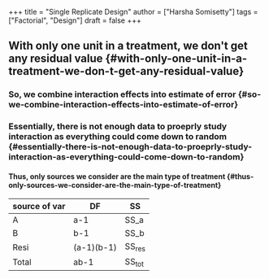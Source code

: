 +++
title = "Single Replicate Design"
author = ["Harsha Somisetty"]
tags = ["Factorial", "Design"]
draft = false
+++

## With only one unit in a treatment, we don't get any residual value {#with-only-one-unit-in-a-treatment-we-don-t-get-any-residual-value}


### So, we combine interaction effects into estimate of error {#so-we-combine-interaction-effects-into-estimate-of-error}


### Essentially, there is not enough data to proeprly study interaction as everything could come down to random {#essentially-there-is-not-enough-data-to-proeprly-study-interaction-as-everything-could-come-down-to-random}


#### Thus, only sources we consider are the main type of treatment {#thus-only-sources-we-consider-are-the-main-type-of-treatment}

| source of var | DF         | SS               |
|---------------|------------|------------------|
| A             | a-1        | SS_a             |
| B             | b-1        | SS_b             |
| Resi          | (a-1)(b-1) | SS<sub>res</sub> |
| Total         | ab-1       | SS<sub>tot</sub> |